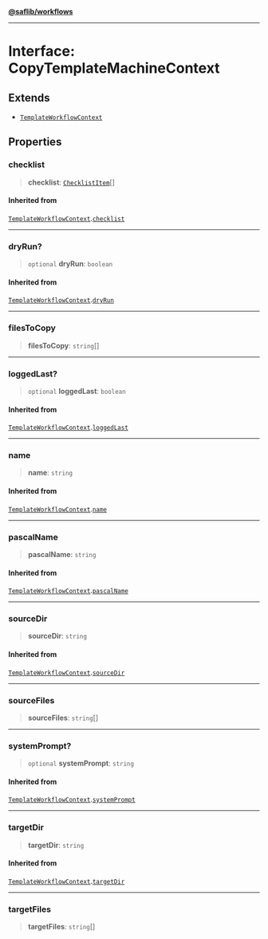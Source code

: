 [**@saflib/workflows**](../index.md)

***

# Interface: CopyTemplateMachineContext

## Extends

- [`TemplateWorkflowContext`](TemplateWorkflowContext.md)

## Properties

### checklist

> **checklist**: [`ChecklistItem`](ChecklistItem.md)[]

#### Inherited from

[`TemplateWorkflowContext`](TemplateWorkflowContext.md).[`checklist`](TemplateWorkflowContext.md#checklist)

***

### dryRun?

> `optional` **dryRun**: `boolean`

#### Inherited from

[`TemplateWorkflowContext`](TemplateWorkflowContext.md).[`dryRun`](TemplateWorkflowContext.md#dryrun)

***

### filesToCopy

> **filesToCopy**: `string`[]

***

### loggedLast?

> `optional` **loggedLast**: `boolean`

#### Inherited from

[`TemplateWorkflowContext`](TemplateWorkflowContext.md).[`loggedLast`](TemplateWorkflowContext.md#loggedlast)

***

### name

> **name**: `string`

#### Inherited from

[`TemplateWorkflowContext`](TemplateWorkflowContext.md).[`name`](TemplateWorkflowContext.md#name)

***

### pascalName

> **pascalName**: `string`

#### Inherited from

[`TemplateWorkflowContext`](TemplateWorkflowContext.md).[`pascalName`](TemplateWorkflowContext.md#pascalname)

***

### sourceDir

> **sourceDir**: `string`

#### Inherited from

[`TemplateWorkflowContext`](TemplateWorkflowContext.md).[`sourceDir`](TemplateWorkflowContext.md#sourcedir)

***

### sourceFiles

> **sourceFiles**: `string`[]

***

### systemPrompt?

> `optional` **systemPrompt**: `string`

#### Inherited from

[`TemplateWorkflowContext`](TemplateWorkflowContext.md).[`systemPrompt`](TemplateWorkflowContext.md#systemprompt)

***

### targetDir

> **targetDir**: `string`

#### Inherited from

[`TemplateWorkflowContext`](TemplateWorkflowContext.md).[`targetDir`](TemplateWorkflowContext.md#targetdir)

***

### targetFiles

> **targetFiles**: `string`[]
